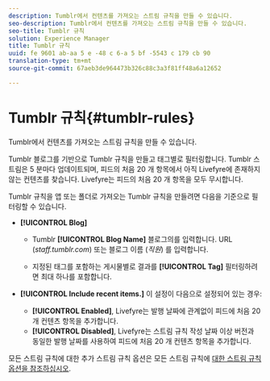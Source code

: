 ```yaml
---
description: Tumblr에서 컨텐츠를 가져오는 스트림 규칙을 만들 수 있습니다.
seo-description: Tumblr에서 컨텐츠를 가져오는 스트림 규칙을 만들 수 있습니다.
seo-title: Tumblr 규칙
solution: Experience Manager
title: Tumblr 규칙
uuid: fe 9601 ab-aa 5 e -48 c 6-a 5 bf -5543 c 179 cb 90
translation-type: tm+mt
source-git-commit: 67aeb3de964473b326c88c3a3f81ff48a6a12652

---
```



# Tumblr 규칙{#tumblr-rules}

Tumblr에서 컨텐츠를 가져오는 스트림 규칙을 만들 수 있습니다.

Tumblr 블로그를 기반으로 Tumblr 규칙을 만들고 태그별로 필터링합니다. Tumblr 스트림은 5 분마다 업데이트되며, 피드의 처음 20 개 항목에서 아직 Livefyre에 존재하지 않는 컨텐츠를 찾습니다. Livefyre는 피드의 처음 20 개 항목을 모두 무시합니다.

Tumblr 규칙을 앱 또는 폴더로 가져오는 Tumblr 규칙을 만들려면 다음을 기준으로 필터링할 수 있습니다.

* **[!UICONTROL Blog]**

   * Tumblr **[!UICONTROL Blog Name]** 블로그의를 입력합니다. URL (*staff.tumblr.com*) 또는 블로그 이름 (*직원*) 를 입력합니다.

   * 지정된 태그를 포함하는 게시물별로 결과를 **[!UICONTROL Tag]** 필터링하려면 최대 하나를 포함합니다.

* **[!UICONTROL Include recent items.]** 이 설정이 다음으로 설정되어 있는 경우:

   * **[!UICONTROL Enabled]**, Livefyre는 발행 날짜에 관계없이 피드에 처음 20 개 컨텐츠 항목을 추가합니다.
   * **[!UICONTROL Disabled]**, Livefyre는 스트림 규칙 작성 날짜 이상 버전과 동일한 발행 날짜를 사용하여 피드에 처음 20 개 컨텐츠 항목을 추가합니다.

모든 스트림 규칙에 대한 추가 스트림 규칙 옵션은 모든 스트림 규칙에 [대한 스트림 규칙 옵션을 참조하십시오](../c-streams/c-stream-rule-options-for-all-stream-rules.md#c_stream_rule_options_for_all_stream_rules).
